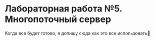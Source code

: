 # Лабораторная работа №5. Многопоточный сервер

Когда все будет готово, я допишу сюда как это все использовать🙂